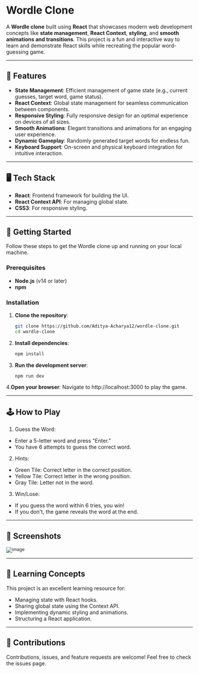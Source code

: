 # Wordle Clone

A **Wordle clone** built using **React** that showcases modern web development concepts like **state management**, **React Context**, **styling**, and **smooth animations and transitions**. This project is a fun and interactive way to learn and demonstrate React skills while recreating the popular word-guessing game.

---

## 🌟 Features

- **State Management**: Efficient management of game state (e.g., current guesses, target word, game status).
- **React Context**: Global state management for seamless communication between components.
- **Responsive Styling**: Fully responsive design for an optimal experience on devices of all sizes.
- **Smooth Animations**: Elegant transitions and animations for an engaging user experience.
- **Dynamic Gameplay**: Randomly generated target words for endless fun.
- **Keyboard Support**: On-screen and physical keyboard integration for intuitive interaction.

---

## 🖥️ Tech Stack

- **React**: Frontend framework for building the UI.
- **React Context API**: For managing global state.
- **CSS3**: For responsive styling.

---

## 🚀 Getting Started

Follow these steps to get the Wordle clone up and running on your local machine.

### Prerequisites
- **Node.js** (v14 or later)
- **npm**

### Installation

1. **Clone the repository**:
   ```bash
   git clone https://github.com/Aditya-Acharya12/wordle-clone.git
   cd wordle-clone
   ```
2. **Install dependencies**:
   ```bash
   npm install
   ```
3. **Run the development server**:
   ```bash
   npm run dev
   ```
4.**Open your browser**: Navigate to http://localhost:3000 to play the game.

---

## 🕹️ How to Play

1. Guess the Word:

  * Enter a 5-letter word and press "Enter."
  * You have 6 attempts to guess the correct word.

2. Hints:

  * Green Tile: Correct letter in the correct position.
  * Yellow Tile: Correct letter in the wrong position.
  * Gray Tile: Letter not in the word.

3. Win/Lose:

  * If you guess the word within 6 tries, you win!
  * If you don't, the game reveals the word at the end.

---

## 📸 Screenshots
<sub>![image](https://github.com/user-attachments/assets/93c3d9b5-5114-4371-9557-9020c187ebca)
</sub>

---

## 📖 Learning Concepts
This project is an excellent learning resource for:

  * Managing state with React hooks.
  * Sharing global state using the Context API.
  * Implementing dynamic styling and animations.
  * Structuring a React application.

--- 

## 🤝 Contributions
Contributions, issues, and feature requests are welcome!
Feel free to check the issues page.

